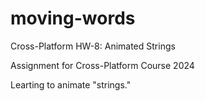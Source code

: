 # moving-words

Cross-Platform HW-8: Animated Strings

Assignment for Cross-Platform Course 2024

Learting to animate "strings."
